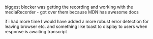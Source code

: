 biggest blocker was getting the recording and working with the mediaRecorder - got over them because MDN has awesome docs

if i had more time I would have added a more robust error detection for leaving browser etc. and something like toast to display to users when response is awaiting transcript
